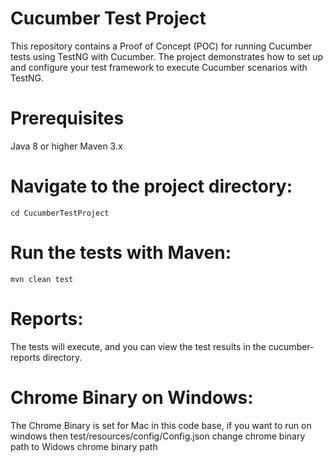 # Cucumber Test Project

This repository contains a Proof of Concept (POC) for running Cucumber tests using TestNG with Cucumber. The project demonstrates how to set up and configure your test framework to execute Cucumber scenarios with TestNG.

# Prerequisites
Java 8 or higher
Maven 3.x

# Navigate to the project directory:
``` cd CucumberTestProject ```

# Run the tests with Maven:
``` mvn clean test ```

# Reports:
The tests will execute, and you can view the test results in the cucumber-reports directory.

# Chrome Binary on Windows:
The Chrome Binary is set for Mac in this code base, if you want to run on windows then test/resources/config/Config.json change chrome binary path to Widows chrome binary path
